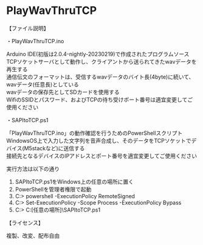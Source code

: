 # PlayWavThruTCP
  
【ファイル説明】 
  
・PlayWavThruTCP.ino  

Arduino IDE(初版は2.0.4-nightly-20230219)で作成されたプログラムソース  
TCPソケットサーバとして動作し、クライアントから送られてきたwavデータを再生する  
通信伝文のフォーマットは、受信するwavデータのバイト長(4byte)に続いて、wavデータ(任意長)としている  
wavデータの保存先としてSDカードを使用する  
WifiのSSIDとパスワード、およびTCPの待ち受けポート番号は適宜変更してご使用ください  
  
・SAPItoTCP.ps1  
  
「PlayWavThruTCP.ino」の動作確認を行うためのPowerShellスクリプト  
WindowsOS上で入力した文字列を音声合成し、そのデータをTCPソケットでデバイス(M5stackなど)に送信する  
接続先となるデバイスのIPアドレスとポート番号を適宜変更してご使用ください  
  
実行方法は以下の通り  
1) SAPItoTCP.ps1をWindows上の任意の場所に置く  
2) PowerShellを管理者権限で起動  
3) C:\> powershell -ExecutionPolicy RemoteSigned
4) C:\> Set-ExecutionPolicy -Scope Process -ExecutionPolicy Bypass
5) C:\> C:\[任意の場所]\SAPItoTCP.ps1  
  
【ライセンス】  
  
複製、改変、配布自由
